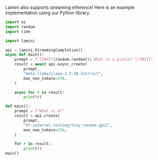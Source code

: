 Lamini also supports streaming inference! Here is an example implementation using our Python library.

```python
import os
import random
import time

import lamini

api = lamini.StreamingCompletion()
async def main():
    prompt = f"[INST]{random.random()} What is a pickle? [/INST]"
    result = await api.async_create(
        prompt,
        "meta-llama/Llama-3.2-1B-Instruct",
        max_new_tokens=256,
    )

    async for r in result:
        print(r)

def main():
    prompt = f"What is A?"
    result = api.create(
        prompt,
        "hf-internal-testing/tiny-random-gpt2",
        max_new_tokens=256,
    )

    for r in result:
        print(r)
main()
```
